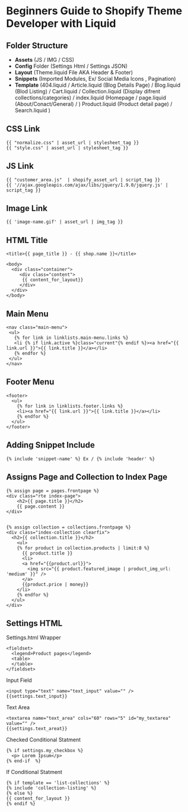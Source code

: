 Beginners Guide to Shopify Theme Developer with Liquid
=============================

Folder Structure
--------
  - <strong>Assets</strong> (JS / IMG / CSS)
  - <strong>Config</strong> Folder (Settings Html / Settings JSON)
  - <strong>Layout</strong> (Theme.liquid File AKA Header & Footer)
  - <strong>Snippets</strong> (Imported Modules, Ex/ Social Media Icons , Pagination)
  - <strong>Template</strong> (404.liquid / Article.liquid (Blog Details Page) / Blog.liquid (Blod Listing) / Cart.liquid / Collection.liquid (Display difrent collections/categories) / index.liquid (Homepage / page.liquid (About/Conact/General) / ) Product.liquid (Product detail page) / Search.liquid )


CSS Link
--------
```
{{ "normalize.css" | asset_url | stylesheet_tag }}
{{ "style.css" | asset_url | stylesheet_tag }}
```
JS Link
--------
```
{{ "customer_area.js"  | shopify_asset_url | script_tag }}
{{ '//ajax.googleapis.com/ajax/libs/jquery/1.9.0/jquery.js' | script_tag }}
```
Image Link
--------
```
{{ 'image-name.gif' | asset_url | img_tag }}
```

HTML Title
--------
```
<title>{{ page_title }} - {{ shop.name }}</title> 
```

```
<body>
  <div class="container">
     <div class="content"> 
      {{ content_for_layout}}
     </div>
  </div>
</body>
 ``` 
Main Menu
--------
``` 
<nav class="main-menu">
 <ul>
   {% for link in linklists.main-menu.links %}
   <li {% if link.active %}class="current"{% endif %}><a href="{{ link.url }}">{{ link.title }}</a></li>
   {% endfor %}
 </ul>
</nav>
  ``` 

Footer Menu
--------
``` 
<footer>
  <ul>
    {% for link in linklists.footer.links %}
    <li><a href="{{ link.url }}">{{ link.title }}</a></li>
    {% endfor %}
  </ul>
</footer>
``` 

Adding Snippet Include
--------
``` 
{% include 'snippet-name' %} Ex / {% include 'header' %}
``` 

Assigns Page and Collection to Index Page
--------
``` 
{% assign page = pages.frontpage %}
<div class="rte index-page">
    <h2>{{ page.title }}</h2>
    {{ page.content }}
</div>

```
``` 

{% assign collection = collections.frontpage %}
<div class="index-collection clearfix">
  <h2>{{ collection.title }}</h2>
    <ul>
    {% for product in collection.products | limit:8 %}
      {{ product.title }}
      <li>
      <a href="{{product.url}}">
        <img src="{{ product.featured_image | product_img_url: 'medium' }}" />
      </a>
      {{product.price | money}}
    </li>
    {% endfor %}
  </ul>
</div>

```


  
Settings HTML
--------

Settings.html Wrapper
```
<fieldset>
  <legend>Product pages</legend>
  <table>
  </table>
</fieldset>
```
Input Field
```
<input type="text" name="text_input" value="" />
{{settings.text_input}} 

```
Text Area
```
<textarea name="text_area" cols="60" rows="5" id="my_textarea" value="" />
{{settings.text_areat}} 
```

Checked Conditional Statment
```
{% if settings.my_checkbox %}
  <p> Lorem Ipsum</p>
{% end-if  %}
```

If Conditional Statment
```
{% if template == 'list-collections' %}
{% include 'collection-listing' %}
{% else %}
{{ content_for_layout }}
{% endif %}
```
